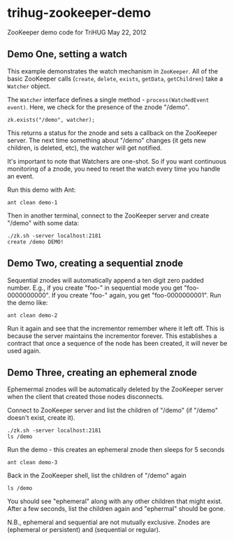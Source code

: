 # trihug-zookeeper-demo

ZooKeeper demo code for TriHUG May 22, 2012

## Demo One, setting a watch

This example demonstrates the watch mechanism in `ZooKeeper`. All of the basic
ZooKeeper calls (`create`, `delete`, `exists`, `getData`, `getChildren`) take a
`Watcher` object. 

The `Watcher` interface defines a single method - `process(WatchedEvent event)`.
Here, we check for the presence of the znode "/demo".

    zk.exists("/demo", watcher);

This returns a status for the znode and sets a callback on the ZooKeeper server.
The next time something about "/demo" changes (it gets new children, is deleted,
etc), the watcher will get notified.

It's important to note that Watchers are one-shot. So if you want continuous
monitoring of a znode, you need to reset the watch every time you handle an
event.

Run this demo with Ant:

    ant clean demo-1

Then in another terminal, connect to the ZooKeeper server and create "/demo"
with some data:

    ./zk.sh -server localhost:2181
    create /demo DEMO!

## Demo Two, creating a sequential znode

Sequential znodes will automatically append a ten digit zero padded number.
E.g., if you create "foo-" in sequential mode you get "foo-0000000000". If you
create "foo-" again, you get "foo-0000000001". Run the demo like:

    ant clean demo-2

Run it again and see that the incrementor remember where it left off. This is
because the server maintains the incrementor forever. This establishes a
contract that once a sequence of the node has been created, it will never be
used again.

## Demo Three, creating an ephemeral znode

Ephemermal znodes will be automatically deleted by the ZooKeeper server when the
client that created those nodes disconnects. 

Connect to ZooKeeper server and list the children of "/demo" (if "/demo" doesn't
exist, create it).

    ./zk.sh -server localhost:2181
    ls /demo

Run the demo - this creates an ephemeral znode then sleeps for 5 seconds

    ant clean demo-3

Back in the ZooKeeper shell, list the children of "/demo" again

    ls /demo

You should see "ephemeral" along with any other children that might exist. After 
a few seconds, list the children again and "ephermal" should be gone.

N.B., ephemeral and sequential are not mutually exclusive. Znodes are 
(ephemeral or persistent) and (sequential or regular).

